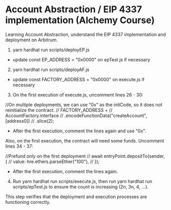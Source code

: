 # Account Abstraction / EIP 4337 implementation (Alchemy Course)

Learning Account Abstraction, understand the EIP 4337 implementation and deployment on Arbitrum.


1) yarn hardhat run scripts/deployEP.js
- update const EP_ADDRESS = "0x0000" on epTest.js if necessary

2) yarn hardhat run scripts/deployAF.js
- update const FACTORY_ADDRESS = "0x0000" on execute.js if necessary

3) On the first execution of execute.js, uncomment lines 26 - 30:

//On multiple deployments, we can use "0x" as the initCode, so it does not reinitialize the contract.
// FACTORY_ADDRESS +
// AccountFactory.interface
//   .encodeFunctionData("createAccount", [address0])
//   .slice(2);

- After the first execution, comment the lines again and use "0x".

Also, on the first execution, the contract will need some funds. 
Uncomment lines 34 - 37:

//Prefund only on the first deployment
// await entryPoint.depositTo(sender, {
//   value: hre.ethers.parseEther("100"),
// });

- After the first execution, comment the lines again.

4) Run yarn hardhat run scripts/execute.js, then run yarn hardhat run scripts/epTest.js to ensure the count is increasing (2n, 3n, 4, ...).

This step verifies that the deployment and execution processes are functioning correctly.
